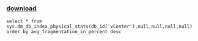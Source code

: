 ﻿---
pid:            3540
poster:         JoshL
title:          
date:           2012-07-25 17:26:05
format:         text
parent:         0
parent:         0

---

# 

### [download](3540.txt)



```text
select * from sys.dm_db_index_physical_stats(db_id('vCenter'),null,null,null,null)
order by avg_fragmentation_in_percent desc

```

